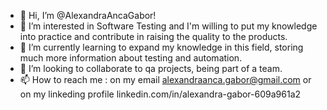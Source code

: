 - 👋 Hi, I’m @AlexandraAncaGabor!
- 👀 I’m interested in Software Testing and I'm willing to put my knowledge into practice and contribute in raising the quality to the products. 
- 🌱 I’m currently learning to expand my knowledge in this field, storing much more information about testing and automation. 
- 💞️ I’m looking to collaborate to qa projects, being part of a team. 
- 📫 How to reach me : on my email alexandraanca.gabor@gmail.com or on my linkeding profile linkedin.com/in/alexandra-gabor-609a961a2 
